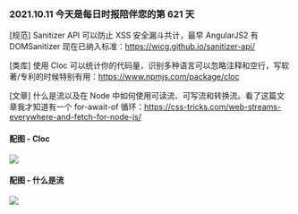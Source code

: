 ### 2021.10.11 今天是每日时报陪伴您的第 621 天

[规范] Sanitizer API 可以防止 XSS 安全漏斗共计，最早 AngularJS2 有 DOMSanitizer 现在已纳入标准：<https://wicg.github.io/sanitizer-api/>

[类库] 使用 Cloc 可以统计你的代码量，识别多种语言可以忽略注释和空行，写软著/专利的时候特别有用：<https://www.npmjs.com/package/cloc>

[文章] 什么是流以及在 Node 中如何使用可读流、可写流和转换流。看了这篇文章我才知道有一个 for-await-of 循环：<https://css-tricks.com/web-streams-everywhere-and-fetch-for-node-js/>

#### 配图 - Cloc

![](http://qn.40zhe.com/zaobao/20211011100430.png)

#### 配图 - 什么是流

![](http://qn.40zhe.com/zaobao/20211011100524.png)
